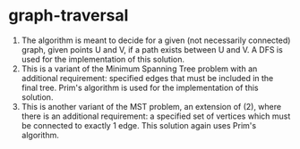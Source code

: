 # graph-traversal
1. The algorithm is meant to decide for a given (not necessarily connected) graph, given points U and V, if a path exists between U and V. A DFS is used for the implementation of this solution.
2. This is a variant of the Minimum Spanning Tree problem with an additional requirement: specified edges that must be included in the final tree. Prim's algorithm is used for the implementation of this solution.
3. This is another variant of the MST problem, an extension of (2), where there is an additional requirement: a specified set of vertices which must be connected to exactly 1 edge. This solution again uses Prim's algorithm.
